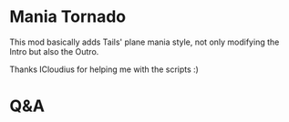 # Mania Tornado

This mod basically adds Tails' plane mania style, not only modifying the Intro but also the Outro.

Thanks ICloudius for helping me with the scripts :)

# Q&A
